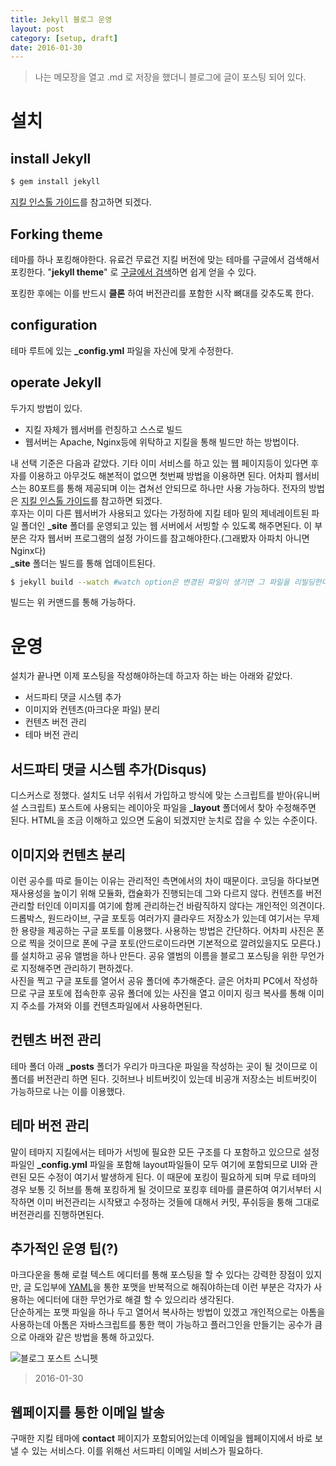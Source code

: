 ```yaml
---
title: Jekyll 블로그 운영
layout: post
category: [setup, draft]
date: 2016-01-30
---
```


> 나는 메모장을 열고 .md 로 저장을 했더니 블로그에 글이 포스팅 되어 있다.

# 설치

## install Jekyll

``` bash
$ gem install jekyll
```

[지킬 인스톨 가이드](http://jekyllrb.com/docs/installation/)를 참고하면 되겠다.

## Forking theme

테마를 하나 포킹해야한다. 유료건 무료건 지킬 버전에 맞는 테마를 구글에서 검색해서 포킹한다. "**jekyll theme**" 로 [구글에서 검색](http://lmgtfy.com/?q=jekyll+theme&l=1)하면 쉽게 얻을 수 있다.

포킹한 후에는 이를 반드시 **클론** 하여 버전관리를 포함한 시작 뼈대를 갖추도록 한다.

## configuration

테마 루트에 있는 **_config.yml** 파일을 자신에 맞게 수정한다.

## operate Jekyll

두가지 방법이 있다.

* 지킬 자체가 웹서버를 런칭하고 스스로 빌드
* 웹서버는 Apache, Nginx등에 위탁하고 지킬을 통해 빌드만 하는 방법이다.  

내 선택 기준은 다음과 같았다. 기타 이미 서비스를 하고 있는 웹 페이지등이 있다면 후자를 이용하고 아무것도 해본적이 없으면 첫번째 방법을 이용하면 된다. 어차피 웹서비스는 80포트를 통해 제공되며 이는 겹쳐선 안되므로 하나만 사용 가능하다. 전자의 방법은 [지킬 인스톨 가이드](http://jekyllrb.com/docs/installation/)를 참고하면 되겠다.  
후자는 이미 다른 웹서버가 사용되고 있다는 가정하에 지킬 테마 밑의 제네레이트된 파일 폴더인 **_site** 폴더를 운영되고 있는 웹 서버에서 서빙할 수 있도록 해주면된다. 이 부분은 각자 웹서버 프로그램의 설정 가이드를 참고해야한다.(그래봤자 아파치 아니면 Nginx다)  
**_site** 폴더는 빌드를 통해 업데이트된다.

``` bash
$ jekyll build --watch #watch option은 변경된 파일이 생기면 그 파일을 리빌딩한다.
```

빌드는 위 커맨드를 통해 가능하다.

# 운영

설치가 끝나면 이제 포스팅을 작성해야하는데 하고자 하는 바는 아래와 같았다.

* 서드파티 댓글 시스템 추가
* 이미지와 컨텐츠(마크다운 파일) 분리
* 컨텐츠 버전 관리
* 테마 버전 관리

## 서드파티 댓글 시스템 추가(Disqus)

디스커스로 정했다. 설치도 너무 쉬워서 가입하고 방식에 맞는 스크립트를 받아(유니버설 스크립트) 포스트에 사용되는 레이아웃 파일을 **_layout** 폴더에서 찾아 수정해주면 된다. HTML을 조금 이해하고 있으면 도움이 되겠지만 눈치로 잡을 수 있는 수준이다.

## 이미지와 컨텐츠 분리

이런 공수를 따로 들이는 이유는 관리적인 측면에서의 차이 때문이다. 코딩을 하다보면 재사용성을 높이기 위해 모듈화, 캡슐화가 진행되는데 그와 다르지 않다. 컨텐츠를 버전관리할 터인데 이미지를 여기에 함께 관리하는건 바람직하지 않다는 개인적인 의견이다.  
드롭박스, 원드라이브, 구글 포토등 여러가지 클라우드 저장소가 있는데 여기서는 무제한 용량을 제공하는 구글 포토를 이용했다. 사용하는 방법은 간단하다. 어차피 사진은 폰으로 찍을 것이므로 폰에 구글 포토(안드로이드라면 기본적으로 깔려있을지도 모른다.)를 설치하고 공유 앨범을 하나 만든다. 공유 앨범의 이름을 블로그 포스팅을 위한 무언가로 지정해주면 관리하기 편하겠다.  
사진을 찍고 구글 포토를 열어서 공유 폴더에 추가해준다. 글은 어차피 PC에서 작성하므로 구글 포토에 접속한후 공유 폴더에 있는 사진을 열고 이미지 링크 복사를 통해 이미지 주소를 가져와 이를 컨텐츠파일에서 사용하면된다.

## 컨텐츠 버전 관리

테마 폴더 아래 **_posts** 폴더가 우리가 마크다운 파일을 작성하는 곳이 될 것이므로 이 폴더를 버전관리 하면 된다. 깃허브나 비트버킷이 있는데 비공개 저장소는 비트버킷이 가능하므로 나는 이를 이용했다.

## 테마 버전 관리

말이 테마지 지킬에서는 테마가 서빙에 필요한 모든 구조를 다 포함하고 있으므로 설정파일인 **_config.yml** 파일을 포함해 layout파일들이 모두 여기에 포함되므로 UI와 관련된 모든 수정이 여기서 발생하게 된다. 이 때문에 포킹이 필요하게 되며 무료 테마의 경우 보통 깃 허브를 통해 포킹하게 될 것이므로 포킹후 테마를 클론하여 여기서부터 시작하면 이미 버전관리는 시작됐고 수정하는 것들에 대해서 커밋, 푸쉬등을 퉁해 그대로 버전관리를 진행하면된다.

## 추가적인 운영 팁(?)

마크다운을 통해 로컬 텍스트 에디터를 통해 포스팅을 할 수 있다는 강력한 장점이 있지만, 글 도입부에 [YAML](http://yaml.org/)을 통한 포맷을 반복적으로 해줘야하는데 이런 부분은 각자가 사용하는 에디터에 대한 무언가로 해결 할 수 있으리라 생각된다.  
단순하게는 포맷 파일을 하나 두고 열어서 복사하는 방법이 있겠고 개인적으로는 아톰을 사용하는데 아톰은 자바스크립트를 통한 핵이 가능하고 플러그인을 만들기는 공수가 큼으로 아래와 같은 방법을 통해 하고있다.

![블로그 포스트 스니펫](https://lh3.googleusercontent.com/QaQPpiJQ2uHKCJu_QgiAB5ANryC-YFCTIehnMQnvLLZ5fqb_HOTjOjJ_vcsrwqnYUzHPsMVoqBp7vlYJ_j6HLgSDxEk9zPkrqLTFBWxE58n-X9-x_8m8ugiaOFsi0h4HVXZCMihWUCpapTSyO7eSrHbieqi8yLg6qxcigOf2dJdX7xcNDS2jeIPGdsqSsmeX44gdK-cM7i5QChSIbYhR173DhFH1l6AnEoFNK_9lgIShiAIWCPO-o3kv8slz7606-lpKHZ3ONcFjPx5am-HmSH6LNMBFzSjyOSxga_3lIvJWP1xixo_15q88vI8Hgjp7gpVRd8onpsRpxUdHe6SK_-82itMiMHuIPedSGpa5XZ3Hi4CVsoexwvJd0mDmvlcdAb1Hz724FEAjUTwOVA4pkGf0luzLWArQXGlgfDlRMZn9DGQfn0j8yHauUKxVwxRzcJ807tEnB5RCtlAUDQTa43L51yAK2TkuF0ZmXodYDvBLHPB-dIti6lnwTjlKEpRWDFOJzhj9flnstFU7CaEK6zfag9uXCo1f-y68A7uPEV6slt0ixQ6iXel-uS1wsx0Vjun-Vg=w1176-h656-no)

> 2016-01-30

## 웹페이지를 통한 이메일 발송

구매한 지킬 테마에 **contact** 페이지가 포함되어있는데 이메일을 웹페이지에서 바로 보낼 수 있는 서비스다. 이를 위해선 서드파티 이메일 서비스가 필요하다.
